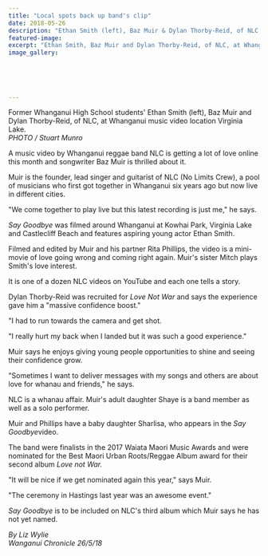 ```yaml
---
title: "Local spots back up band's clip"
date: 2018-05-26
description: "Ethan Smith (left), Baz Muir & Dylan Thorby-Reid, of NLC, at Whanganui music video location Virginia Lake..."
featured-image: 
excerpt: "Ethan Smith, Baz Muir and Dylan Thorby-Reid, of NLC, at Whanganui music video location Virginia Lake."
image_gallery:
    
    
    
    
    
---
```


<p><span>Former Whanganui High School students' Ethan Smith (left), Baz Muir and Dylan Thorby-Reid, of NLC, at Whanganui music video location Virginia Lake. <br /><em>PHOTO / Stuart Munro</em></span></p>
<p class="element element-paragraph">A music video by Whanganui reggae band NLC is getting a lot of love online this month and songwriter Baz Muir is thrilled about it.</p>
<p class="element element-paragraph">Muir is the founder, lead singer and guitarist of NLC (No Limits Crew), a pool of musicians who first got together in Whanganui six years ago but now live in different cities.</p>
<p class="element element-paragraph">"We come together to play live but this latest recording is just me," he says.</p>
<p class="element element-paragraph"><em>Say Goodbye</em>&nbsp;was filmed around Whanganui at Kowhai Park, Virginia Lake and Castlecliff Beach and features aspiring young actor Ethan Smith.</p>
<p class="element element-paragraph">Filmed and edited by Muir and his partner Rita Phillips, the video is a mini-movie of love going wrong and coming right again. Muir's sister Mitch plays Smith's love interest.</p>
<p class="element element-paragraph">It is one of a dozen NLC videos on YouTube and each one tells a story.</p>
<p class="element element-paragraph">Dylan Thorby-Reid was recruited for&nbsp;<em>Love Not War</em>&nbsp;and says the experience gave him a "massive confidence boost."</p>
<p class="element element-paragraph">"I had to run towards the camera and get shot.</p>
<p class="element element-paragraph">"I really hurt my back when I landed but it was such a good experience."</p>
<p class="element element-paragraph">Muir says he enjoys giving young people opportunities to shine and seeing their confidence grow.</p>
<p class="element element-paragraph">"Sometimes I want to deliver messages with my songs and others are about love for whanau and friends," he says.</p>
<p class="element element-paragraph">NLC is a whanau affair. Muir's adult daughter Shaye is a band member as well as a solo performer.</p>
<p class="element element-paragraph">Muir and Phillips have a baby daughter Sharlisa, who appears in the&nbsp;<em>Say Goodbye</em>video.</p>
<p class="element element-paragraph">The band were finalists in the 2017 Waiata Maori Music Awards and were nominated for the Best Maori Urban Roots/Reggae Album award for their second album&nbsp;<em>Love not War.</em></p>
<p class="element element-paragraph">"It will be nice if we get nominated again this year," says Muir.</p>
<p class="element element-paragraph">"The ceremony in Hastings last year was an awesome event."</p>
<p class="element element-paragraph"><em>Say Goodbye</em>&nbsp;is to be included on NLC's third album which Muir says he has not yet named.</p>
<p><em>By Liz Wylie</em><br /><em>Wanganui Chronicle 26/5/18</em></p>

